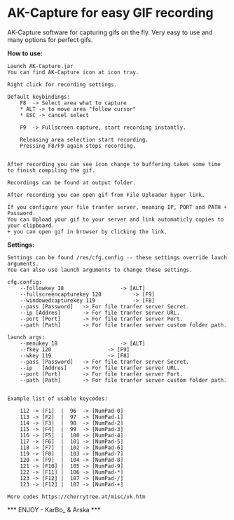# **AK-Capture for easy GIF recording**


AK-Capture software for capturing gifs on the fly.
Very easy to use and many options for perfect gifs.

**How to use:**
	
	Launch AK-Capture.jar
	You can find AK-Capture icon at icon tray.
	
	Right click for recording settings.
	
	Default keybindings:
		F8  -> Select area what to capture
		* ALT -> to move area "follow cursor" 
		* ESC -> cancel select
		
		F9  -> Fullscreen capture, start recording instantly.
		
		Releasing area selection start recording.
		Pressing F8/F9 again stops recording.
		
	
	After recording you can see icon change to buffering takes some time to finish compiling the gif.	

	Recordings can be found at output folder.
	
	After recording you can open gif from File Uploader hyper link.
	
	If you configure your file tranfer server, meaning IP, PORT and PATH + Password. 
	You can Upload your gif to your server and link automaticly copies to your clipboard.
	+ you can open gif in browser by clicking the link.
	
**Settings:**
		
	Settings can be found /res/cfg.config -- these settings override lauch arguments.
	You can also use launch arguments to change these settings.
	
	cfg.config:
		--followkey 18 					-> [ALT]
		--fullscreencapturekey 120 			-> [F9]
		--windowedcapturekey 119 			-> [F8]
		--pass [Password] 	-> For file tranfer server Secret.
		--ip [Addres] 		-> For file tranfer server URL.
		--port [Port]  		-> For file tranfer server Port.
		--path [Path]		-> For file tranfer server custom folder path.
		
	launch args:
		--menukey 18 					-> [ALT]
		--fkey 120 					-> [F9]
		--wkey 119 					-> [F8]
		--pass [Password] 	-> For file tranfer server Secret.
		--ip   [Addres] 	-> For file tranfer server URL.
		--port [Port]  		-> For file tranfer server Port.
		--path [Path]		-> For file tranfer server custom folder path.
		
	
	Example list of usable keycodes:
	
		112 -> [F1]  |  96  -> [NumPad-0]
		113 -> [F2]  |  97  -> [NumPad-1]
		114 -> [F3]  |  98  -> [NumPad-2]
		115 -> [F4]  |  99  -> [NumPad-3]
		116 -> [F5]  |  100 -> [NumPad-4]
		117 -> [F6]  |  101 -> [NumPad-5]
		118 -> [F7]  |  102 -> [NumPad-6]
		119 -> [F8]  |  103 -> [NumPad-7]
		120 -> [F9]  |  104 -> [NumPad-8]
		121 -> [F10] |  105 -> [NumPad-9]
		122 -> [F11] |  106 -> [NumPad-*]
		123 -> [F12] |  107 -> [NumPad-/]
		123 -> [F12] |  107 -> [NumPad-+]
	
	More codes https://cherrytree.at/misc/vk.htm
	
*** ENJOY - KarBo_ & Arska ***
